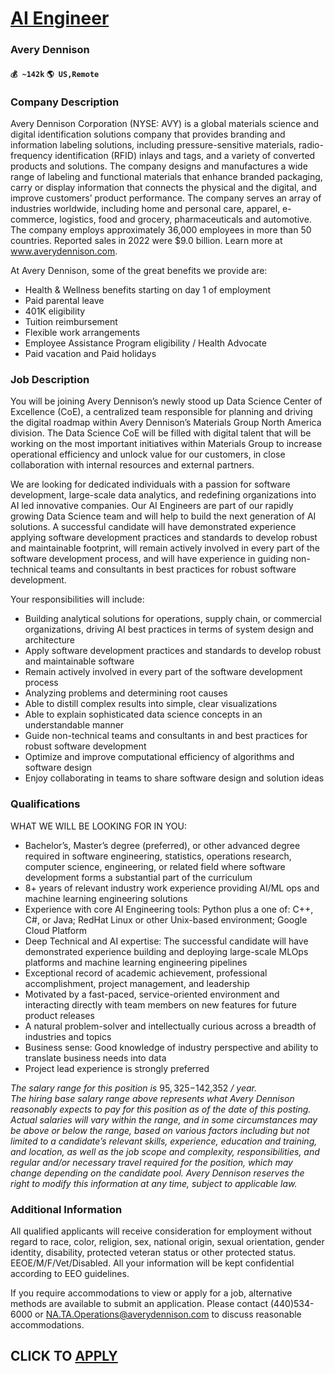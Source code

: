 # [AI Engineer](https://www.remotewlb.com/apply/ai-engineer-58827)  
### Avery Dennison  
#### `💰 ~142k` `🌎 US,Remote`  

### Company Description

Avery Dennison Corporation (NYSE: AVY) is a global materials science and digital identification solutions company that provides branding and information labeling solutions, including pressure-sensitive materials, radio-frequency identification (RFID) inlays and tags, and a variety of converted products and solutions. The company designs and manufactures a wide range of labeling and functional materials that enhance branded packaging, carry or display information that connects the physical and the digital, and improve customers’ product performance. The company serves an array of industries worldwide, including home and personal care, apparel, e-commerce, logistics, food and grocery, pharmaceuticals and automotive. The company employs approximately 36,000 employees in more than 50 countries. Reported sales in 2022 were $9.0 billion. Learn more at www.averydennison.com.

At Avery Dennison, some of the great benefits we provide are:

  * Health & Wellness benefits starting on day 1 of employment
  * Paid parental leave
  * 401K eligibility
  * Tuition reimbursement
  * Flexible work arrangements
  * Employee Assistance Program eligibility / Health Advocate
  * Paid vacation and Paid holidays

### Job Description

You will be joining Avery Dennison’s newly stood up Data Science Center of Excellence (CoE), a centralized team responsible for planning and driving the digital roadmap within Avery Dennison’s Materials Group North America division. The Data Science CoE will be filled with digital talent that will be working on the most important initiatives within Materials Group to increase operational efficiency and unlock value for our customers, in close collaboration with internal resources and external partners.

We are looking for dedicated individuals with a passion for software development, large-scale data analytics, and redefining organizations into AI led innovative companies. Our AI Engineers are part of our rapidly growing Data Science team and will help to build the next generation of AI solutions. A successful candidate will have demonstrated experience applying software development practices and standards to develop robust and maintainable footprint, will remain actively involved in every part of the software development process, and will have experience in guiding non-technical teams and consultants in best practices for robust software development.

Your responsibilities will include:

  * Building analytical solutions for operations, supply chain, or commercial organizations, driving AI best practices in terms of system design and architecture
  * Apply software development practices and standards to develop robust and maintainable software
  * Remain actively involved in every part of the software development process
  * Analyzing problems and determining root causes
  * Able to distill complex results into simple, clear visualizations
  * Able to explain sophisticated data science concepts in an understandable manner
  * Guide non-technical teams and consultants in and best practices for robust software development
  * Optimize and improve computational efficiency of algorithms and software design
  * Enjoy collaborating in teams to share software design and solution ideas

### Qualifications

WHAT WE WILL BE LOOKING FOR IN YOU:

  * Bachelor’s, Master’s degree (preferred), or other advanced degree required in software engineering, statistics, operations research, computer science, engineering, or related field where software development forms a substantial part of the curriculum
  * 8+ years of relevant industry work experience providing AI/ML ops and machine learning engineering solutions
  * Experience with core AI Engineering tools: Python plus a one of: C++, C#, or Java; RedHat Linux or other Unix-based environment; Google Cloud Platform
  * Deep Technical and AI expertise: The successful candidate will have demonstrated experience building and deploying large-scale MLOps platforms and machine learning engineering pipelines
  * Exceptional record of academic achievement, professional accomplishment, project management, and leadership
  * Motivated by a fast-paced, service-oriented environment and interacting directly with team members on new features for future product releases
  * A natural problem-solver and intellectually curious across a breadth of industries and topics
  * Business sense: Good knowledge of industry perspective and ability to translate business needs into data
  * Project lead experience is strongly preferred

 _The salary range for this position is_ $95,325-$142,352 _/ year._  
_The hiring base salary range above represents what Avery Dennison reasonably expects to pay for this position as of the date of this posting. Actual salaries will vary within the range, and in some circumstances may be above or below the range, based on various factors including but not limited to a candidate’s relevant skills, experience, education and training, and location, as well as the job scope and complexity, responsibilities, and regular and/or necessary travel required for the position, which may change depending on the candidate pool. Avery Dennison reserves the right to modify this information at any time, subject to applicable law._

### Additional Information

All qualified applicants will receive consideration for employment without regard to race, color, religion, sex, national origin, sexual orientation, gender identity, disability, protected veteran status or other protected status. EEOE/M/F/Vet/Disabled. All your information will be kept confidential according to EEO guidelines.

If you require accommodations to view or apply for a job, alternative methods are available to submit an application. Please contact (440)534-6000 or NA.TA.Operations@averydennison.com to discuss reasonable accommodations.

  
## CLICK TO [APPLY](https://www.remotewlb.com/apply/ai-engineer-58827)

